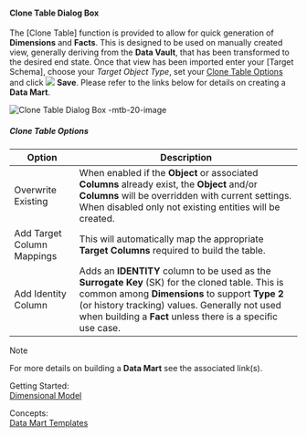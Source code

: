#### Clone Table Dialog Box

The [Clone Table] function is provided to allow for quick generation of **Dimensions** and **Facts**.
 This is designed to be used on manually created view, generally deriving from the **Data Vault**, that has been transformed to the desired end state.
 Once that view has been imported enter your [Target Schema], choose your *Target Object Type*, set your [Clone Table Options](#clone-table-options) and click <img class="icon-inline" src="images/svg-icons/save.svg" /> **Save**.
 Please refer to the links below for details on creating a **Data Mart**.

![Clone Table Dialog Box -mtb-20-image](images/bimlflex-app-dialog-clone-table.png "Clone Table Dialog Box")

##### Clone Table Options

| Option                     | Description                                                                                                                                                                                                                                                           |
| -------------------------- | --------------------------------------------------------------------------------------------------------------------------------------------------------------------------------------------------------------------------------------------------------------------- |
| Overwrite Existing         | When enabled if the **Object** or associated **Columns** already exist, the **Object** and/or **Columns** will be overridden with current settings.  When disabled only not existing entities will be created.                                                        |
| Add Target Column Mappings | This will automatically map the appropriate **Target Columns** required to build the table.                                                                                                                                                                           |
| Add Identity Column        | Adds an **IDENTITY** column to be used as the **Surrogate Key** (SK) for the cloned table.  This is common among **Dimensions** to support **Type 2** (or history tracking) values.  Generally not used when building a **Fact** unless there is a specific use case. |

> [!NOTE]
> For more details on building a **Data Mart** see the associated link(s).
>
> Getting Started:  
> [Dimensional Model](xref:bimlflex-getting-started-dimensional-model)
>
> Concepts:  
> [Data Mart Templates](xref:bimlflex-data-mart-templates)

